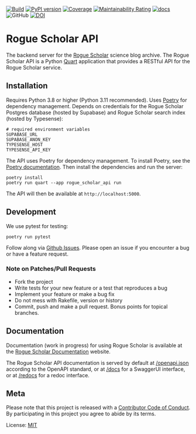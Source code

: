 [![Build](https://github.com/front-matter/rogue-scholar-api/actions/workflows/build.yml/badge.svg)](https://github.com/front-matter/rogue-scholar-api/actions/workflows/build.yml)
[![PyPI version](https://img.shields.io/pypi/v/rogue-scholar-api.svg)](https://pypi.org/project/rogue-scholar-api/)
[![Coverage](https://sonarcloud.io/api/project_badges/measure?project=front-matter_rogue-scholar-api&metric=coverage)](https://sonarcloud.io/summary/new_code?id=front-matter_rogue-scholar-api)
[![Maintainability Rating](https://sonarcloud.io/api/project_badges/measure?project=front-matter_rogue-scholar-api&metric=sqale_rating)](https://sonarcloud.io/summary/new_code?id=front-matter_rogue-scholar-api)
[![docs](https://img.shields.io/badge/docs-passing-blue)](https://docs.rogue-scholar.org)
![GitHub](https://img.shields.io/github/license/front-matter/rogue-scholar-api?logo=MIT)
[![DOI](https://zenodo.org/badge/DOI/10.5281/zenodo.8433679.svg)](https://doi.org/10.5281/zenodo.8433679)

# Rogue Scholar API

The backend server for the [Rogue Scholar](https://rogue-scholar.org) science blog archive. The Rogue Scholar API is a Python [Quart](https://pgjones.gitlab.io/quart/) application that provides a RESTful API for the Rogue Scholar service.

## Installation

Requires Python 3.8 or higher (Python 3.11 recommended). Uses [Poetry](https://python-poetry.org/) for dependency management. Depends on credentials for the Rogue Scholar Postgres database (hosted by Supabase) and Rogue Scholar search index (hosted by Typesense):

```
# required environment variables
SUPABASE_URL
SUPABASE_ANON_KEY
TYPESENSE_HOST
TYPESENSE_API_KEY
```

The API uses Poetry for dependency management. To install Poetry, see the [Poetry documentation](https://python-poetry.org/docs/#installation). Then install the dependencies and run the server:

```
poetry install
poetry run quart --app rogue_scholar_api run
```

The API will then be available at `http://localhost:5000`.


## Development

We use pytest for testing:

```
poetry run pytest
```

Follow along via [Github Issues](https://github.com/front-matter/rogue-scholar-api/issues). Please open an issue if you encounter a bug or have a feature request.

### Note on Patches/Pull Requests

- Fork the project
- Write tests for your new feature or a test that reproduces a bug
- Implement your feature or make a bug fix
- Do not mess with Rakefile, version or history
- Commit, push and make a pull request. Bonus points for topical branches.

## Documentation

Documentation (work in progress) for using Rogue Scholar is available at the [Rogue Scholar Documentation](https://docs.rogue-scholar.org/) website.

The Rogue Scholar API documentation is served by default at [/openapi.json](https://api.rogue-scholar.org/openapi.json) according to the OpenAPI standard, or at [/docs](https://api.rogue-scholar.org/docs) for a SwaggerUI interface, or at [/redocs](https://api.rogue-scholar.org/redocs) for a redoc interface.

## Meta

Please note that this project is released with a [Contributor Code of Conduct](https://github.com/front-matter/rogue-scholar-api/blob/main/CODE_OF_CONDUCT.md). By participating in this project you agree to abide by its terms.  

License: [MIT](https://github.com/front-matter/rogue-scholar-api/blob/main/LICENSE)
